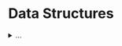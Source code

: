 # Data Structures

<details>
<summary>
...
</summary>

## Data structures go hand-in-hand with algorithms, which are detailed on another page of this site. The focus here is on implementation and mental models for common data structures, and how some of them are related or can be substituted in different contexts

### Note to self: I think a valuable reference on this page will be to make tables including the theoretical structure and methods for each data structure

## Arrays

The Random Access Machine (RAM - which conveniently Random Access Memory implements) is a model of computation. Think of it as giant array of words (stored in a constant number of registers) that you can navigate by index. In constant time an algorithm used on an array can load and store a constant number of words, and do a constant number of computations.

## Visualize Arrays as "Random Access" and Linked Lists as "Sequential Access"
![wikipedia random access page](https://upload.wikimedia.org/wikipedia/commons/a/a7/Random_vs_sequential_access.svg)

## Linked Lists

The Pointer Machine allows for dynamically allocated objects, each with a constant number of "fields" (either a word or a pointer). A pointer is something that points to another object or to some special value null (referred to as null in JavaScript, None in Python). Modern languages tend to call pointers "references".

A doubly-linked list can be thought of as a sequence of tables, each storing a value, a pointer to the previous object, and a pointer to the next object. In Python you might call it a named tuple, or an object with three attributes. You can implement this model in a Random Access Machine, so a pointer becomes an index into a giant table, and you get the ability to do other things like adding constants to the pointers to point to new places - which is a lot more like pointers in C. But a doubly-linked list in its most general form doesn't allow for this because outside of the context of RAM we might not have this well-ordered property. So the model we're discussing here is actually weaker than linked lists implemented in RAM, but they offer a different way of thinking.

The Python model offers both a RAM perspective and a Pointer Machine perspective for implementing linked lists, and it even offers the basic operations (load,modify,insert), it also has other features built in (sort for instance). Python has a data type called a list, but it is actually implemented as an array. For reasonably sized lists, Python offers modification and accessing the "next list item" in constant time. Python also allows for appending new items to the list in amortized constant time using a technique called table doubling. Concatenating two lists can be done in O(1 + length of first list + length of second list). Finding if an element is in a list using keyword "in" takes linear time. Python implements lists with a counter built in, so finding the length of a list takes constant time. If you want to sort a list, this takes O(n log(n)) time. A hash table in Python is called a dictionary, and with high probability it takes constant time to access a value in a dictionary given a key. If x and y each contain more than 1 word, Python can sum these in O((|x| + |y|)^(lg(3))) time.

## Visualize a LIFO Stack as.. a Stack!

![wikipedia stack abstract data type](https://upload.wikimedia.org/wikipedia/commons/b/b4/Lifo_stack.png)

## Stacks

Stacks work on the principle of "last in, first out" (LIFO). In most languages, there are built-in operations that let you implement this efficiently using pre-existing data types. For instance, in Python there are built-in list methods called .append() and .pop() that will concatenate a new item to the end of the list, or pop the item off that same end of the list.

## Visualize a Queue like the Cafeteria Lunch-Line

![wikipedia FIFO](https://upload.wikimedia.org/wikipedia/commons/d/d3/Fifo_queue.png)

## Priority Queues

Priority Queues implements a set of elements, each associated with a key. You want to pick the max or min priority, you want to delete it from the queue, you want to insert something into the queue, you want to be able to change priorities in the queue. These are all interesting operations that should be able to run fast.

Priority Queues work on the principle of "first in, first out". Because Python implements lists as arrays, it would be inefficient to keep fiddling around with the front end of the list because it may require shifting or in some way modifying all of the other elements - but we can still implement Priority Queues as lists using tools optimized for this purpose (from collections import deque).

As a very important implementation detail, in many cases algorithms requiring Priority Queues benefit from being implemented as a max heap or a min heap.

## Visualize a (Max) Heap as a Binary Tree

![wikipedia heap](https://upload.wikimedia.org/wikipedia/commons/b/bf/Max-heap.png)

## Heaps

Heaps can be efficiently implemented as arrays.

Definition:
Heap as a tree: root is first element (i=1), parent(i)=floor(i/2), left(i) = 2\*i, right(i) = 2\*i+1. It is a nearly complete binary tree (meaning the height of the visualization of this tree is lg(n) - we exploit this by building algorithms that go level-by-level, and if we can do that we get logarithmic complexity algorithms)

Max-Heap Property:
The key of a node >= the keys of its children.

Find max is trivially performed on a Max-Heap. Extract max is not trivially performed because simply yanking the max element from a max heap the structure of a tree in a way that might not be representation invariant (a.k.a. rep invariant).

Heap operations:
* build_max_heap: produces a max heap from an unordered array. O(n).
* max_heapify: correct a single violation of the heap property in a subtree's root. O(lg(n)).
* heap_size: returns size of heap. (O(1) in Python).
* heap_sort ( O(n lg(n)) ):
   1. build_max_heap from unordered array
   2. find max element A[1]
   3. (key step - could do extract_max instead) swap elements A[n] with A[1]. Now max element is at the end of array.
   4. discard node node n from the heap simply by decrementing heap size
   5. new root after the swap may violate Max-Heap Property (MHP) but the children are max heaps, so we can run max_heapify to fix this, then go back to step 2 and repeat.

# Visualize an AVL Tree as a Balanced Binary Search Tree

![wikipedia binary search tree](https://upload.wikimedia.org/wikipedia/commons/d/da/Binary_search_tree.svg)

## Binary Search Trees

## AVL Trees

## Hashing with Chaining

## Hashing with Open Addressing

</details>
